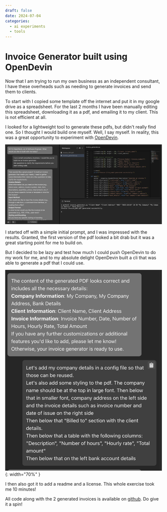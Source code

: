 ```yaml
---
draft: false
date: 2024-07-04
categories:
  - ai experiments
  - tools
---
```

# Invoice Generator built using OpenDevin

Now that I am trying to run my own business as an independent consultant, I have these overheads such as needing to generate invoices and send them to clients.

To start with I copied some template off the internet and put it in my google drive as a spreadsheet. For the last 2 months I have been manually editing this spreadsheet, downloading it as a pdf, and emailing it to my client. This is not efficient at all.

I looked for a lightweight tool to generate these pdfs, but didn't really find one. So I thought I would build one myself. Well, I say myself. In reality, this was a great opportunity to experiment with [OpenDevin](https://docs.all-hands.dev/modules/usage/intro). 

![initial prompt](../assets/invoice-generator-1st.png)

I started off with a simple initial prompt, and I was impressed with the results. Granted, the first version of the pdf looked a bit drab but it was a great starting point for me to build on.

But I decided to be lazy and test how much I could push OpenDevin to do my work for me, and to my absolute delight OpenDevin built a cli that was able to generate a pdf that I could use.

![second prompt](../assets/invoice-generator-2nd.png){: width="70%" }


I then also got it to add a readme and a license. This whole exercise took me 10 minutes!

All code along with the 2 generated invoices is available on [github](https://github.com/anjor/invoice-generator). Do give it a spin!
